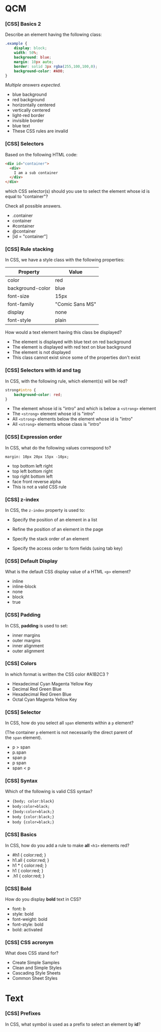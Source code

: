
# QCM

### [CSS] Basics 2

Describe an element having the following class:

```css
.example {
    display: block;
    width: 50%;
    background: blue;
    margin: 10px auto;
    border: solid 3px rgba(255,100,100,0);
    background-color: #A00;
}
```

_Multiple answers expected._

- blue background
- red background
- horizontally centered
- vertically centered
- light-red border
- invisible border
- blue text
- These CSS rules are invalid

### [CSS] Selectors

Based on the following HTML code:

```html
<div id="container">
  <div>
    I am a sub container
  </div>
</div>
```

which CSS selector(s) should you use to select the element whose id is equal to "container"?  
  
Check all possible answers.

- .container
- container
- #container
- @container
- [id = "container"]

### [CSS] Rule stacking

In CSS, we have a style class with the following properties:

| **Property**     | **Value**       |
| ---------------- | --------------- |
| color            | red             |
| background-color | blue            |
| font-size        | 15px            |
| font-family      | "Comic Sans MS" |
| display          | none            |
| font-style       | plain           |

  
How would a text element having this class be displayed?

- The element is displayed with blue text on red background
- The element is displayed with red text on blue background
- The element is not displayed
- This class cannot exist since some of the properties don't exist

### [CSS] Selectors with id and tag

In CSS, with the following rule, which element(s) will be red?

```css
strong#intro {
    background-color: red;
}
```

- The element whose id is "intro" and which is below a `<strong>` element
- The `<strong>` element whose id is "intro"
- All `<strong>` elements below the element whose id is "intro"
- All `<strong>` elements whose class is "intro"

### [CSS] Expression order

In CSS, what do the following values correspond to?  
  
`margin: 10px 20px 15px -10px;`

- top bottom left right
- top left bottom right
- top right bottom left
- face front reverse alpha
- This is not a valid CSS rule

### [CSS] z-index

In CSS, the `z-index` property is used to:

- Specify the position of an element in a list
    
- Refine the position of an element in the page
    
- Specify the stack order of an element
    
- Specify the access order to form fields (using tab key)

### [CSS] Default Display

What is the default CSS display value of a HTML `<p>` element?

- inline
- inline-block
- none
- block
- true

### [CSS] Padding

In CSS, **padding** is used to set:

- inner margins
- outer margins
- inner alignment
- outer alignment

### [CSS] Colors

In which format is written the CSS color #A1B2C3 ?

- Hexadecimal Cyan Magenta Yellow Key
- Decimal Red Green Blue
- Hexadecimal Red Green Blue
- Octal Cyan Magenta Yellow Key

### [CSS] Selector

In CSS, how do you select all `span` elements within a `p` element?

(The container `p` element is not necessarily the direct parent of the `span` element).

- p > span
- p.span
- span p
- p span
- span < p

### [CSS] Syntax

Which of the following is valid CSS syntax?

- `{body; color:black}`
- `body:color=black;`
- `{body:color=black;}`
- `body {color:black;}`
- `body {color=black;}`

### [CSS] Basics

In CSS, how do you add a rule to make **all** `<h1>` elements red?

- #h1 { color:red; }
- h1.all { color:red; }
- h1 * { color:red; }
- h1 { color:red; }
- .h1 { color:red; }

### [CSS] Bold

How do you display **bold** text in CSS?

- font: b
- style: bold
- font-weight: bold
- font-style: bold
- bold: activated

### [CSS] CSS acronym

What does CSS stand for?

- Create Simple Samples
- Clean and Simple Styles
- Cascading Style Sheets
- Common Sheet Styles

# Text

### [CSS] Prefixes

In CSS, what symbol is used as a prefix to select an element by **id**?















